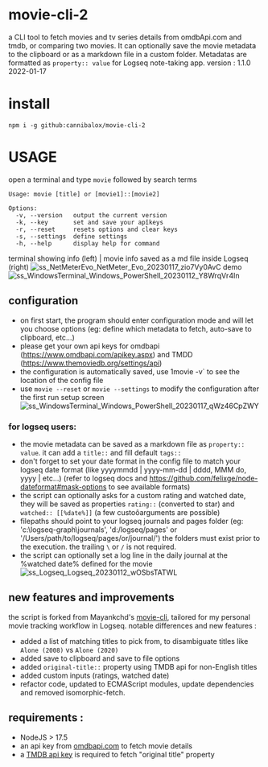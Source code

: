 # movie-cli-2

a CLI tool to fetch movies and tv series details from omdbApi.com and tmdb, or comparing two movies.
It can optionally save the movie metadata to the clipboard or as a markdown file in a custom folder. Metadatas are formatted as `property:: value` for Logseq note-taking app. 
version : 1.1.0 2022-01-17

# install

```
npm i -g github:cannibalox/movie-cli-2
```
# USAGE

open a terminal and type `movie` followed by search terms 

```
Usage: movie [title] or [movie1]::[movie2]

Options:
  -v, --version   output the current version
  -k, --key       set and save your apîkeys
  -r, --reset     resets options and clear keys
  -s, --settings  define settings
  -h, --help      display help for command

```
terminal showing info (left) | movie info saved as a md file inside Logseq (right)
![ss_NetMeterEvo_NetMeter_Evo_20230117_zio7Vy0AvC](https://user-images.githubusercontent.com/4605693/212810011-f2243e69-4d22-40a8-abd5-429c3d641c08.png)
demo
![ss_WindowsTerminal_Windows_PowerShell_20230112_Y8WrqVr4In](https://user-images.githubusercontent.com/4605693/212810444-6561117e-eff7-4c68-a7b6-ffad06acf6cd.gif)

## configuration

- on first start, the program should enter configuration mode and will let you choose options (eg: define which metadata to fetch, auto-save to clipboard, etc...)
- please get your own api keys for omdbapi (https://www.omdbapi.com/apikey.aspx) and TMDD (https://www.themoviedb.org/settings/api)
- the configuration is automatically saved, use 1movie -v` to see the location of the config file
- use `movie --reset` or `movie --settings` to modify the configuration after the first run 
setup screen
![ss_WindowsTerminal_Windows_PowerShell_20230117_qWz46CpZWY](https://user-images.githubusercontent.com/4605693/212809801-627a80a4-b90f-4753-85d6-8bd138411daa.png)

### for logseq users:
  - the movie metadata can be saved as a markdown file as `property:: value`. it can add a `title::` and fill default `tags::`
  - don't forget to set your date format in the config file to match your logseq date format (like yyyymmdd | yyyy-mm-dd | dddd, MMM do, yyyy | etc...)
    (refer to logseq docs and https://github.com/felixge/node-dateformat#mask-options to see available formats)
  - the script can optionally asks for a custom rating and watched date, they will be saved as properties `rating::` (converted to star) and `watched:: [[%date%]]` (a few custoôarguments are possible)
  - filepaths should point to your logseq journals and pages folder (eg: 'c:\\logseq-graph\\journals', 'd:/logseq/pages' or '/Users/path/to/logseq/pages/or/journal/')
    the folders must exist prior to the execution. the trailing `\` or `/` is not required.
  - the script can optionally set a log line in the daily journal at the %watched date% defined for the movie
![ss_Logseq_Logseq_20230112_wOSbsTATWL](https://user-images.githubusercontent.com/4605693/212810237-7d0c28b4-065e-4831-848a-385affa32b32.gif)

## new features and improvements

the script is forked from Mayankchd's [movie-cli](https://github.com/mayankchd/movie/blob/master/cli.js), tailored for my personal movie tracking workflow in Logseq.
notable differences and new features :
- added a list of matching titles to pick from, to disambiguate titles like `Alone (2008)` vs `Alone (2020)` 
- added save to clipboard and save to file options
- added `original-title::` property using TMDB api for non-English titles
- added custom inputs (ratings, watched date)
- refactor code, updated to ECMAScript modules, update dependencies and removed isomorphic-fetch.

## requirements :

- NodeJS > 17.5
- an api key from [omdbapi.com](https://www.omdbapi.com/apikey.aspx) to fetch movie details 
- a [TMDB api key](https://developers.themoviedb.org/) is required to fetch "original title" property

